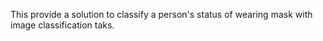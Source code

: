 This provide a solution to classify a person's status of wearing mask with image classification taks.